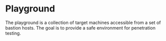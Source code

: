 # Playground

The playground is a collection of target machines accessible from a set of
bastion hosts. The goal is to provide a safe environment for penetration
testing.
